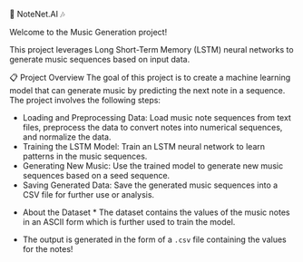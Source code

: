 🎵 NoteNet.AI 🎶

Welcome to the Music Generation project! 

This project leverages Long Short-Term Memory (LSTM) neural networks to generate music sequences based on input data. 

📋 Project Overview
The goal of this project is to create a machine learning model that can generate music by predicting the next note in a sequence. The project involves the following steps:

- Loading and Preprocessing Data: Load music note sequences from text files, preprocess the data to convert notes into numerical sequences, and normalize the data.
- Training the LSTM Model: Train an LSTM neural network to learn patterns in the music sequences.
- Generating New Music: Use the trained model to generate new music sequences based on a seed sequence.
- Saving Generated Data: Save the generated music sequences into a CSV file for further use or analysis.

* About the Dataset *
  The dataset contains the values of the music notes in an ASCII form which is further used to train the model.

* The output is generated in the form of a `.csv` file containing the values for the notes!
